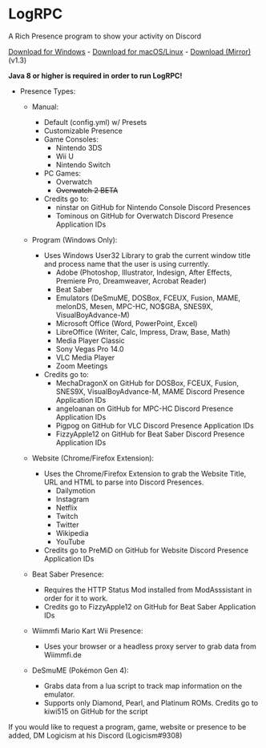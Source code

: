 # LogRPC

A Rich Presence program to show your activity on Discord

[Download for Windows](https://logicism.tv/downloads/LogRPC-v1.3-win64.zip) - [Download for macOS/Linux](https://logicism.tv/downloads/LogRPC-v1.3-mac_linux.zip) - [Download (Mirror)](https://mega.nz/folder/EIhkjCIR#Ck5IlMZeEtjVvBYjLNqrRw) (v1.3)

**Java 8 or higher is required in order to run LogRPC!**

* Presence Types:
    * Manual:
      - Default (config.yml) w/ Presets
      - Customizable Presence
      - Game Consoles:
          - Nintendo 3DS
          - Wii U
          - Nintendo Switch
      - PC Games:
         - Overwatch
         - ~~Overwatch 2 BETA~~
      * Credits go to: 
         * ninstar on GitHub for Nintendo Console Discord Presences
         * Tominous on GitHub for Overwatch Discord Presence Application IDs
      
    * Program (Windows Only):
      * Uses Windows User32 Library to grab the current window title and process name that the user is using currently.
         - Adobe (Photoshop, Illustrator, Indesign, After Effects, Premiere Pro, Dreamweaver, Acrobat Reader)
         - Beat Saber
         - Emulators (DeSmuME, DOSBox, FCEUX, Fusion, MAME, melonDS, Mesen, MPC-HC, NO$GBA, SNES9X, VisualBoyAdvance-M)
         - Microsoft Office (Word, PowerPoint, Excel)
         - LibreOffice (Writer, Calc, Impress, Draw, Base, Math)
         - Media Player Classic
         - Sony Vegas Pro 14.0
         - VLC Media Player
         - Zoom Meetings
      * Credits go to: 
         * MechaDragonX on GitHub for DOSBox, FCEUX, Fusion, SNES9X, VisualBoyAdvance-M, MAME Discord Presence Application IDs
         * angeloanan on GitHub for MPC-HC Discord Presence Application IDs
         * Pigpog on GitHub for VLC Discord Presence Application IDs
         * FizzyApple12 on GitHub for Beat Saber Discord Presence Application IDs

    * Website (Chrome/Firefox Extension):
      * Uses the Chrome/Firefox Extension to grab the Website Title, URL and HTML to parse into Discord Presences.
         - Dailymotion
         - Instagram
         - Netflix
         - Twitch
         - Twitter
         - Wikipedia
         - YouTube
      * Credits go to PreMiD on GitHub for Website Discord Presence Application IDs

    * Beat Saber Presence:
      * Requires the HTTP Status Mod installed from ModAsssistant in order for it to work.
      * Credits go to FizzyApple12 on GitHub for Beat Saber Application IDs

    * Wiimmfi Mario Kart Wii Presence:
      * Uses your browser or a headless proxy server to grab data from Wiimmfi.de

    * DeSmuME (Pokémon Gen 4):
      * Grabs data from a lua script to track map information on the emulator.
       * Supports only Diamond, Pearl, and Platinum ROMs. Credits go to kiwi515 on GitHub for the script

If you would like to request a program, game, website or presence to be added, DM Logicism at his Discord (Logicism#9308)
